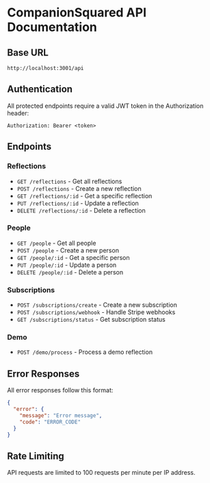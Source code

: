 # CompanionSquared API Documentation

## Base URL
```
http://localhost:3001/api
```

## Authentication
All protected endpoints require a valid JWT token in the Authorization header:
```
Authorization: Bearer <token>
```

## Endpoints

### Reflections
- `GET /reflections` - Get all reflections
- `POST /reflections` - Create a new reflection
- `GET /reflections/:id` - Get a specific reflection
- `PUT /reflections/:id` - Update a reflection
- `DELETE /reflections/:id` - Delete a reflection

### People
- `GET /people` - Get all people
- `POST /people` - Create a new person
- `GET /people/:id` - Get a specific person
- `PUT /people/:id` - Update a person
- `DELETE /people/:id` - Delete a person

### Subscriptions
- `POST /subscriptions/create` - Create a new subscription
- `POST /subscriptions/webhook` - Handle Stripe webhooks
- `GET /subscriptions/status` - Get subscription status

### Demo
- `POST /demo/process` - Process a demo reflection

## Error Responses
All error responses follow this format:
```json
{
  "error": {
    "message": "Error message",
    "code": "ERROR_CODE"
  }
}
```

## Rate Limiting
API requests are limited to 100 requests per minute per IP address. 